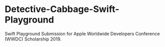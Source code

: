 # Detective-Cabbage-Swift-Playground
Swift Playground Submission for Apple Worldwide Developers Conference (WWDC) Scholarship 2019.

